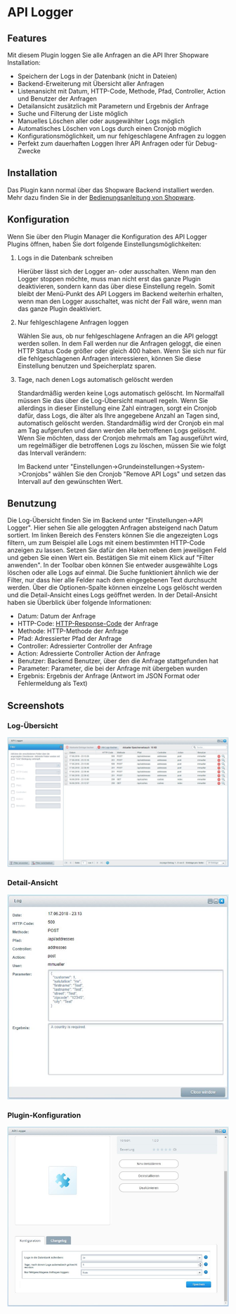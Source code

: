 # API Logger

## Features

Mit diesem Plugin loggen Sie alle Anfragen an die API Ihrer Shopware Installation:

* Speichern der Logs in der Datenbank (nicht in Dateien)
* Backend-Erweiterung mit Übersicht aller Anfragen
* Listenansicht mit Datum, HTTP-Code, Methode, Pfad, Controller, Action und Benutzer der Anfragen
* Detailansicht zusätzlich mit Parametern und Ergebnis der Anfrage
* Suche und Filterung der Liste möglich
* Manuelles Löschen aller oder ausgewählter Logs möglich
* Automatisches Löschen von Logs durch einen Cronjob möglich
* Konfigurationsmöglichkeit, um nur fehlgeschlagene Anfragen zu loggen
* Perfekt zum dauerhaften Loggen Ihrer API Anfragen oder für Debug-Zwecke

## Installation

Das Plugin kann normal über das Shopware Backend installiert werden. Mehr dazu finden Sie in der
<a href="https://community.shopware.com/Plugin-Manager-ab-Shopware-5_detail_1856_643.html" target="_blank">Bedienungsanleitung von Shopware</a>.

## Konfiguration

Wenn Sie über den Plugin Manager die Konfiguration des API Logger Plugins öffnen, haben Sie dort folgende Einstellungsmöglichkeiten:

1. Logs in die Datenbank schreiben

    Hierüber lässt sich der Logger an- oder ausschalten. Wenn man den Logger stoppen möchte, muss man nicht erst das ganze 
    Plugin deaktivieren, sondern kann das über diese Einstellung regeln. Somit bleibt der Menü-Punkt des API Loggers im
    Backend weiterhin erhalten, wenn man den Logger ausschaltet, was nicht der Fall wäre, wenn man das ganze Plugin 
    deaktiviert.

2. Nur fehlgeschlagene Anfragen loggen

    Wählen Sie aus, ob nur fehlgeschlagene Anfragen an die API geloggt werden sollen. In dem Fall werden nur die Anfragen geloggt,
    die einen HTTP Status Code größer oder gleich 400 haben. Wenn Sie sich nur für die fehlgeschlagenen Anfragen interessieren,
    können Sie diese Einstellung benutzen und Speicherplatz sparen.
    
3. Tage, nach denen Logs automatisch gelöscht werden

    Standardmäßig werden keine Logs automatisch gelöscht. Im Normalfall müssen Sie das über die Log-Übersicht manuell regeln.
    Wenn Sie allerdings in dieser Einstellung eine Zahl eintragen, sorgt ein Cronjob dafür, dass Logs, die älter als Ihre
    angegebene Anzahl an Tagen sind, automatisch gelöscht werden. Standardmäßig wird der Cronjob ein mal am Tag aufgerufen
    und dann werden alle betroffenen Logs gelöscht. Wenn Sie möchten, dass der Cronjob mehrmals am Tag ausgeführt wird,
    um regelmäßiger die betroffenen Logs zu löschen, müssen Sie wie folgt das Intervall verändern:
    
    Im Backend unter "Einstellungen->Grundeinstellungen->System->Cronjobs" wählen Sie den Cronjob "Remove API Logs" und setzen
    das Intervall auf den gewünschten Wert.

## Benutzung

Die Log-Übersicht finden Sie im Backend unter "Einstellungen->API Logger". Hier sehen Sie alle geloggten Anfragen absteigend
nach Datum sortiert. Im linken Bereich des Fensters können Sie die angezeigten Logs filtern, um zum Beispiel alle Logs 
mit einem bestimmten HTTP-Code anzeigen zu lassen. Setzen Sie dafür den Haken neben dem jeweiligen Feld und geben Sie einen Wert
ein. Bestätigen Sie mit einem Klick auf "Filter anwenden". In der Toolbar oben können Sie entweder ausgewählte Logs löschen
oder alle Logs auf einmal. Die Suche funktioniert ähnlich wie der Filter, nur dass hier alle Felder nach dem eingegebenen Text
durchsucht werden. Über die Optionen-Spalte können einzelne Logs gelöscht werden und die Detail-Ansicht eines Logs geöffnet 
werden. In der Detail-Ansicht haben sie Überblick über folgende Informationen:

* Datum: Datum der Anfrage
* HTTP-Code: <a href="https://de.wikipedia.org/wiki/HTTP-Statuscode" target="_blank">HTTP-Response-Code</a> der Anfrage
* Methode: HTTP-Methode der Anfrage
* Pfad: Adressierter Pfad der Anfrage
* Controller: Adressierter Controller der Anfrage
* Action: Adressierte Controller Action der Anfrage
* Benutzer: Backend Benutzer, über den die Anfrage stattgefunden hat
* Parameter: Parameter, die bei der Anfrage mit übergeben wurden
* Ergebnis: Ergebnis der Anfrage (Antwort im JSON Format oder Fehlermeldung als Text) 

## Screenshots

### Log-Übersicht

![Übersicht](../images/listing.JPG "Log-Übersicht")

### Detail-Ansicht

![Übersicht](../images/detail.JPG "Detail-Ansicht")

### Plugin-Konfiguration

![Übersicht](../images/config.JPG "Plugin Konfiguration")